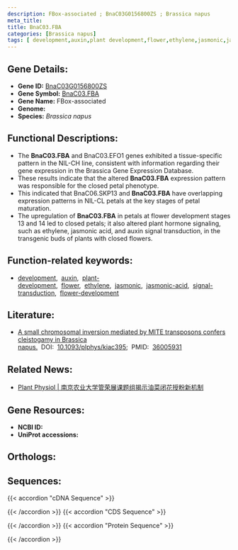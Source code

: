 ```yaml
---
description: FBox-associated ; BnaC03G0156800ZS ; Brassica napus
meta_title:
title: BnaC03.FBA
categories: [Brassica napus]
tags: [ development,auxin,plant development,flower,ethylene,jasmonic,jasmonic acid,signal transduction,flower development ]
---
```


## Gene Details:
- **Gene ID:** [BnaC03G0156800ZS]()
- **Gene Symbol:** <u>BnaC03.FBA</u>
- **Gene Name:** FBox-associated
- **Genome:** 
- **Species:** *Brassica napus*

## Functional Descriptions:
   - The **BnaC03.FBA** and BnaC03.EFO1 genes exhibited a tissue-specific pattern in the NIL-CH line, consistent with information regarding their gene expression in the Brassica Gene Expression Database.
   - These results indicate that the altered **BnaC03.FBA** expression pattern was responsible for the closed petal phenotype.
   - This indicated that BnaC06.SKP13 and **BnaC03.FBA** have overlapping expression patterns in NIL-CL petals at the key stages of petal maturation.
   - The upregulation of **BnaC03.FBA** in petals at flower development stages 13 and 14 led to closed petals; it also altered plant hormone signaling, such as ethylene, jasmonic acid, and auxin signal transduction, in the transgenic buds of plants with closed flowers.

## Function-related keywords:
   - [development](/tags/development/),&nbsp;&nbsp;[auxin](/tags/auxin/),&nbsp;&nbsp;[plant-development](/tags/plant-development/),&nbsp;&nbsp;[flower](/tags/flower/),&nbsp;&nbsp;[ethylene](/tags/ethylene/),&nbsp;&nbsp;[jasmonic](/tags/jasmonic/),&nbsp;&nbsp;[jasmonic-acid](/tags/jasmonic-acid/),&nbsp;&nbsp;[signal-transduction](/tags/signal-transduction/),&nbsp;&nbsp;[flower-development](/tags/flower-development/)

## Literature:
   - [A small chromosomal inversion mediated by MITE transposons confers cleistogamy in Brassica napus.](https://www.doi.org/10.1093/plphys/kiac395)&nbsp;&nbsp;DOI:&nbsp;&nbsp;[10.1093/plphys/kiac395](https://www.doi.org/10.1093/plphys/kiac395);&nbsp;&nbsp;PMID:&nbsp;&nbsp;[36005931](https://pubmed.ncbi.nlm.nih.gov/36005931/)

## Related News:
   - [Plant Physiol | 南京农业大学管荣展课题组揭示油菜闭花授粉新机制](https://mp.weixin.qq.com/s?__biz=MzU3ODY3MDM0NA==&mid=2247521634&idx=2&sn=2a05494aa94b9c4305412f17e6f8e815&chksm=fd730f05ca0486135502ecdb2acf10985fb43125d896fc4911648000ea108630146c42d2f5b6&scene=27#wechat_redirect)

## Gene Resources:
- **NCBI ID:**  [](https://www.ncbi.nlm.nih.gov/search/all/?term=)
- **UniProt accessions:**  [](https://www.uniprot.org/uniprotkb//entry)

## Orthologs:

## Sequences:
{{< accordion "cDNA Sequence" >}}

{{< /accordion >}}
{{< accordion "CDS Sequence" >}}

{{< /accordion >}}
{{< accordion "Protein Sequence" >}}

{{< /accordion >}}

